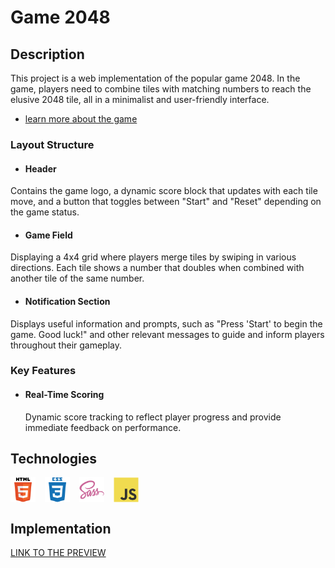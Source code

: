 # Game 2048

## Description

This project is a web implementation of the popular game 2048.
In the game, players need to combine tiles with matching numbers to reach the elusive 2048 tile, all in a minimalist and user-friendly interface.

- [learn more about the game](<https://en.wikipedia.org/wiki/2048_(video_game)>)

### Layout Structure

- #### Header

Contains the game logo, a dynamic score block that updates with each tile move, and a button that toggles between "Start" and "Reset" depending on the game status.

- #### Game Field

Displaying a 4x4 grid where players merge tiles by swiping in various directions. Each tile shows a number that doubles when combined with another tile of the same number.

- #### Notification Section

Displays useful information and prompts, such as "Press 'Start' to begin the game. Good luck!" and other relevant messages to guide and inform players throughout their gameplay.

### Key Features

- #### Real-Time Scoring

  Dynamic score tracking to reflect player progress and provide immediate feedback on performance.

## Technologies

<div style="display: flex; gap: 15px;">
  <img src="https://raw.githubusercontent.com/devicons/devicon/master/icons/html5/html5-original-wordmark.svg" alt="HTML" width="40" height="40" title="HTML"/>
  <img src="https://raw.githubusercontent.com/devicons/devicon/6910f0503efdd315c8f9b858234310c06e04d9c0/icons/css3/css3-plain-wordmark.svg" alt="CSS" width="40" height="40" title="CSS"/>
  <img src="https://raw.githubusercontent.com/devicons/devicon/master/icons/sass/sass-original.svg" alt="Sass" width="40" height="40" title="Sass"/>
  <img src="https://raw.githubusercontent.com/devicons/devicon/master/icons/javascript/javascript-original.svg" alt="JavaScript" width="40" height="40" title="JavaScript"/>
</div>

## Implementation

[LINK TO THE PREVIEW](https://YevhenProtasov.github.io/game-2048/)
